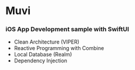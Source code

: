 # Muvi
### iOS App Development sample with SwiftUI
- Clean Architecture (VIPER)
- Reactive Programming with Combine
- Local Database (Realm)
- Dependency Injection
